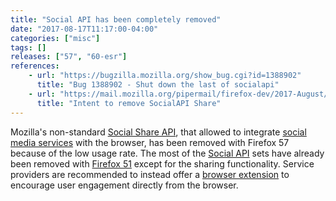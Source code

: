 ```yaml
---
title: "Social API has been completely removed"
date: "2017-08-17T11:17:00-04:00"
categories: ["misc"]
tags: []
releases: ["57", "60-esr"]
references:
    - url: "https://bugzilla.mozilla.org/show_bug.cgi?id=1388902"
      title: "Bug 1388902 - Shut down the last of socialapi"
    - url: "https://mail.mozilla.org/pipermail/firefox-dev/2017-August/005709.html"
      title: "Intent to remove SocialAPI Share"
---
```

Mozilla's non-standard [Social Share API](https://developer.mozilla.org/docs/Mozilla/Projects/Social_API/Share), that allowed to integrate [social media services](https://activations.cdn.mozilla.net/) with the browser, has been removed with Firefox 57 because of the low usage rate. The most of the [Social API](https://developer.mozilla.org/docs/Mozilla/Projects/Social_API) sets have already been removed with [Firefox 51](https://www.fxsitecompat.dev/en-CA/docs/2016/social-api-has-been-removed-except-the-sharing-functionality/) except for the sharing functionality. Service providers are recommended to instead offer a [browser extension](https://developer.mozilla.org/Add-ons/WebExtensions) to encourage user engagement directly from the browser.
